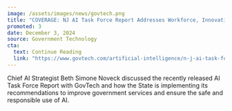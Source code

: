 ```yaml
---
image: /assets/images/news/govtech.png
title: "COVERAGE: NJ AI Task Force Report Addresses Workforce, Innovation"
promoted: 3
date: December 3, 2024
source: Government Technology
cta:
  text: Continue Reading
  link: "https://www.govtech.com/artificial-intelligence/n-j-ai-task-force-report-addresses-workforce-innovation"
---
```


Chief AI Strategist Beth Simone Noveck discussed the recently released AI Task Force Report with GovTech and how the State is implementing its recommendations to improve government services and ensure the safe and responsible use of AI. 
